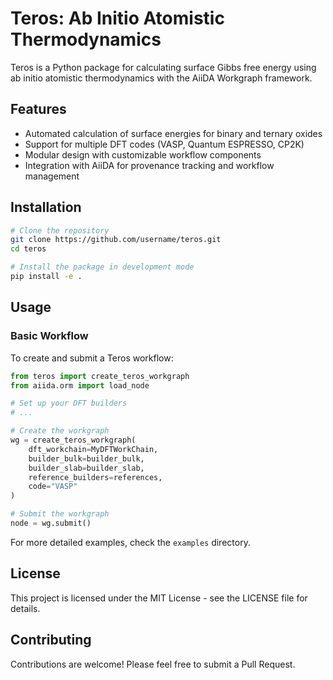 # Teros: Ab Initio Atomistic Thermodynamics

Teros is a Python package for calculating surface Gibbs free energy using ab initio atomistic thermodynamics with the AiiDA Workgraph framework.

## Features

- Automated calculation of surface energies for binary and ternary oxides
- Support for multiple DFT codes (VASP, Quantum ESPRESSO, CP2K)
- Modular design with customizable workflow components
- Integration with AiiDA for provenance tracking and workflow management

## Installation

```bash
# Clone the repository
git clone https://github.com/username/teros.git
cd teros

# Install the package in development mode
pip install -e .
```

## Usage

### Basic Workflow

To create and submit a Teros workflow:

```python
from teros import create_teros_workgraph
from aiida.orm import load_node

# Set up your DFT builders
# ...

# Create the workgraph
wg = create_teros_workgraph(
    dft_workchain=MyDFTWorkChain,
    builder_bulk=builder_bulk,
    builder_slab=builder_slab,
    reference_builders=references,
    code="VASP"
)

# Submit the workgraph
node = wg.submit()
```

For more detailed examples, check the `examples` directory.

## License

This project is licensed under the MIT License - see the LICENSE file for details.

## Contributing

Contributions are welcome! Please feel free to submit a Pull Request.
